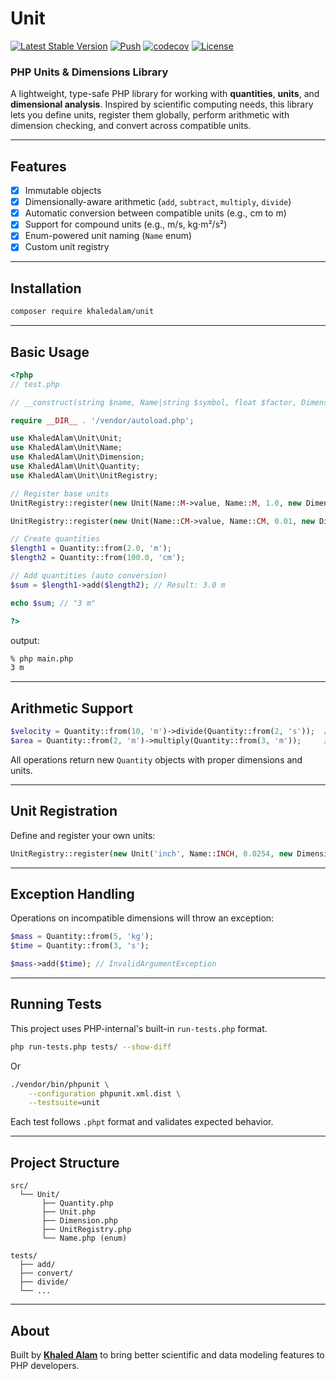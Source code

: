 # Unit

[![Latest Stable Version](https://poser.pugx.org/khaledalam/unit/v)](https://packagist.org/packages/KhaledAlam/Unit)
[![Push](https://github.com/KhaledAlam/Unit/actions/workflows/push.yml/badge.svg)](https://github.com/KhaledAlam/Unit/actions/workflows/push.yml)
[![codecov](https://codecov.io/gh/KhaledAlam/Unit/graph/badge.svg?token=4MIM2LRPRD)](https://codecov.io/gh/KhaledAlam/Unit)
[![License](https://poser.pugx.org/khaledalam/unit/license)](https://packagist.org/packages/khaledalam/unit)

### PHP Units & Dimensions Library

A lightweight, type-safe PHP library for working with **quantities**, **units**, and **dimensional analysis**. Inspired by scientific computing needs, this library lets you define units, register them globally, perform arithmetic with dimension checking, and convert across compatible units.

---

## Features

- [x] Immutable objects
- [x] Dimensionally-aware arithmetic (`add`, `subtract`, `multiply`, `divide`)
- [x] Automatic conversion between compatible units (e.g., cm to m)
- [x] Support for compound units (e.g., m/s, kg⋅m²/s²)
- [x] Enum-powered unit naming (`Name` enum)
- [x] Custom unit registry

---

## Installation

```bash
composer require khaledalam/unit
```

---

## Basic Usage

```php
<?php
// test.php

// __construct(string $name, Name|string $symbol, float $factor, Dimension $dimension)

require __DIR__ . '/vendor/autoload.php';

use KhaledAlam\Unit\Unit;
use KhaledAlam\Unit\Name;
use KhaledAlam\Unit\Dimension;
use KhaledAlam\Unit\Quantity;
use KhaledAlam\Unit\UnitRegistry;

// Register base units
UnitRegistry::register(new Unit(Name::M->value, Name::M, 1.0, new Dimension(['L' => 1])));

UnitRegistry::register(new Unit(Name::CM->value, Name::CM, 0.01, new Dimension(['L' => 1])));

// Create quantities
$length1 = Quantity::from(2.0, 'm');
$length2 = Quantity::from(100.0, 'cm');

// Add quantities (auto conversion)
$sum = $length1->add($length2); // Result: 3.0 m

echo $sum; // "3 m"

?>
```
output:
```bash
% php main.php
3 m
```

---

## Arithmetic Support

```php
$velocity = Quantity::from(10, 'm')->divide(Quantity::from(2, 's'));  // 5 m/s
$area = Quantity::from(2, 'm')->multiply(Quantity::from(3, 'm'));     // 6 m²
```

All operations return new `Quantity` objects with proper dimensions and units.

---

## Unit Registration

Define and register your own units:

```php
UnitRegistry::register(new Unit('inch', Name::INCH, 0.0254, new Dimension(['L' => 1])));
```

---

## Exception Handling

Operations on incompatible dimensions will throw an exception:

```php
$mass = Quantity::from(5, 'kg');
$time = Quantity::from(3, 's');

$mass->add($time); // InvalidArgumentException
```

---

## Running Tests

This project uses PHP-internal's built-in `run-tests.php` format.

```bash
php run-tests.php tests/ --show-diff
```

Or 

```bash
./vendor/bin/phpunit \
    --configuration phpunit.xml.dist \
    --testsuite=unit
```

Each test follows `.phpt` format and validates expected behavior.

---

## Project Structure

```
src/
  └── Unit/
       ├── Quantity.php
       ├── Unit.php
       ├── Dimension.php
       ├── UnitRegistry.php
       └── Name.php (enum)

tests/
  ├── add/
  ├── convert/
  ├── divide/
  └── ...
```

---

## About

Built by **[Khaled Alam](https://khaledalam.net/)** to bring better scientific and data modeling features to PHP developers.

